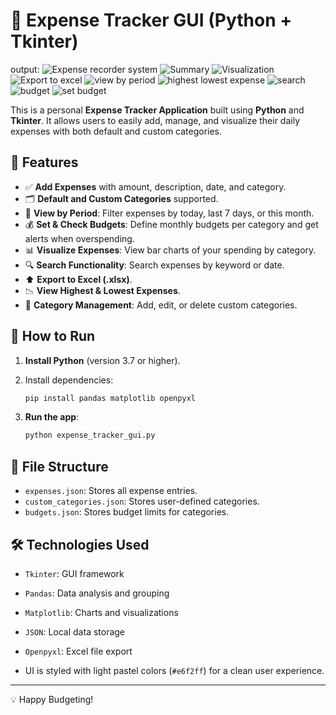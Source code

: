 # 🧾 Expense Tracker GUI (Python + Tkinter)
output:
![Expense recorder system](image.png)
![Summary](image-1.png)
![Visualization](image-2a.png)
![Export to excel](image-2.png)
![view by period](image-3.png)
![highest lowest expense](image-4.png)
![search](image-8.png)
![budget](image-6.png)
![set budget](image-9.png)

This is a personal **Expense Tracker Application** built using **Python** and **Tkinter**. It allows users to easily add, manage, and visualize their daily expenses with both default and custom categories.

## 📌 Features

- ✅ **Add Expenses** with amount, description, date, and category.
- 🗂️ **Default and Custom Categories** supported.
- 📆 **View by Period**: Filter expenses by today, last 7 days, or this month.
- 💰 **Set & Check Budgets**: Define monthly budgets per category and get alerts when overspending.
- 📊 **Visualize Expenses**: View bar charts of your spending by category.
- 🔍 **Search Functionality**: Search expenses by keyword or date.
- ⬆️ **Export to Excel (.xlsx)**.
- 📉 **View Highest & Lowest Expenses**.
- 🧩 **Category Management**: Add, edit, or delete custom categories.

## 🚀 How to Run

1. **Install Python** (version 3.7 or higher).
2. Install dependencies:

    ```bash
    pip install pandas matplotlib openpyxl
    ```

3. **Run the app**:

    ```bash
    python expense_tracker_gui.py
    ```

## 📁 File Structure

- `expenses.json`: Stores all expense entries.
- `custom_categories.json`: Stores user-defined categories.
- `budgets.json`: Stores budget limits for categories.

## 🛠 Technologies Used

- `Tkinter`: GUI framework
- `Pandas`: Data analysis and grouping
- `Matplotlib`: Charts and visualizations
- `JSON`: Local data storage
- `Openpyxl`: Excel file export


- UI is styled with light pastel colors (`#e6f2ff`) for a clean user experience.

---

💡 Happy Budgeting!
